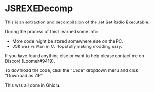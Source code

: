 # JSREXEDecomp

This is an extraction and decompilation of the Jet Set Radio Executable.

During the process of this I learned some info:
- More code might be stored somewhere else on the PC.
- JSR was written in C. Hopefully making modding easy.


If you have found anything else or want to help please contact me on Discord (Loomeh#9419).

To download the code, click the "Code" dropdown menu and click "Download as ZIP".


This was all done in Ghidra.
